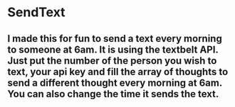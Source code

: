 # SendText

## I made this for fun to send a text every morning to someone at 6am. It is using the textbelt API. Just put the number of the person you wish to text, your api key and fill the array of thoughts to send a different thought every morning at 6am. You can also change the time it sends the text.
